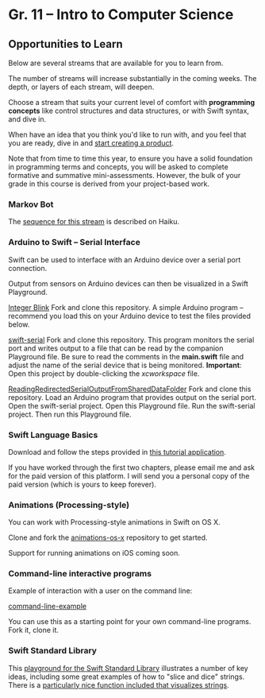 # Gr. 11 – Intro to Computer Science

## Opportunities to Learn

Below are several streams that are available for you to learn from.

The number of streams will increase substantially in the coming weeks.  The depth, or layers of each stream, will deepen.

Choose a stream that suits your current level of comfort with **programming concepts** like control structures and data structures, or with Swift syntax, and dive in.

When have an idea that you think you'd like to run with, and you feel that you are ready, dive in and [start creating a product](https://haiku.rsgc.on.ca/c/5588506/file/show/70061518).

Note that from time to time this year, to ensure you have a solid foundation in programming terms and concepts, you will be asked to complete formative and summative mini-assessments. However, the bulk of your grade in this course is derived from your project-based work.

### Markov Bot

The [sequence for this stream](https://haiku.rsgc.on.ca/rgordon/2015cs11/cms_page/view/23686730) is described on Haiku.

### Arduino to Swift – Serial Interface

Swift can be used to interface with an Arduino device over a serial port connection.

Output from sensors on Arduino devices can then be visualized in a Swift Playground.

[Integer Blink](https://github.com/rgordonatrsgc/IntegerBlink)
Fork and clone this repository. A simple Arduino program – recommend you load this on your Arduino device to test the files provided below.

[swift-serial](https://github.com/rgordonatrsgc/swift-serial)
Fork and clone this repository. This program monitors the serial port and writes output to a file that can be read by the companion Playground file. Be sure to read the comments in the **main.swift** file and adjust the name of the serial device that is being monitored. **Important**: Open this project by double-clicking the *xcworkspace* file.

[ReadingRedirectedSerialOutputFromSharedDataFolder](https://github.com/rgordonatrsgc/ReadingRedirectedSerialOutputFromSharedDataFolder)
Fork and clone this repository. Load an Arduino program that provides output on the serial port. Open the swift-serial project. Open this Playground file. Run the swift-serial project. Then run this Playground file. 

### Swift Language Basics

Download and follow the steps provided in [this tutorial application](https://www.weheartswift.com/wp-content/uploads/2015/09/Exercise-Platform-Demo.zip). 

If you have worked through the first two chapters, please email me and ask for the paid version of this platform. I will send you a personal copy of the paid version (which is yours to keep forever).

### Animations (Processing-style)

You can work with Processing-style animations in Swift on OS X.

Clone and fork the [animations-os-x](https://github.com/rsgc-ics3u-2015/animations-os-x) repository to get started.

Support for running animations on iOS coming soon.

### Command-line interactive programs

Example of interaction with a user on the command line:

[command-line-example](https://github.com/rsgc-ics3u-2015/command-line-example)

You can use this as a starting point for your own command-line programs.  Fork it, clone it.

### Swift Standard Library

This [playground for the Swift Standard Library](https://developer.apple.com/sample-code/swift/downloads/standard-library.zip) illustrates a number of key ideas, including some great examples of how to "slice and dice" strings.  There is a [particularly nice function included that visualizes strings](http://russellgordon.ca/rsgc/2015-16/ics3u/string-visualization.png).


